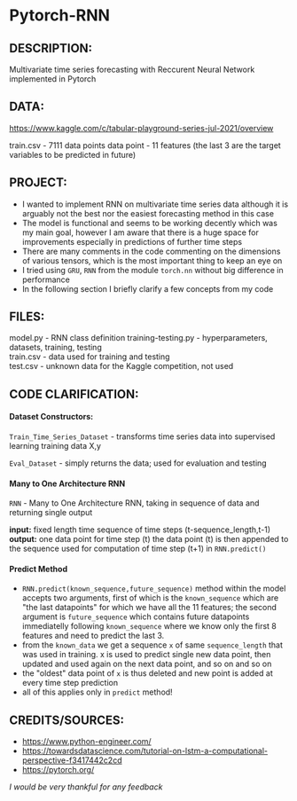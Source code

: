 # Pytorch-RNN

## DESCRIPTION: 
Multivariate time series forecasting with Reccurent Neural Network implemented in Pytorch

## DATA: 

https://www.kaggle.com/c/tabular-playground-series-jul-2021/overview

train.csv - 7111 data points
data point - 11 features (the last 3 are the target variables to be predicted in future)


## PROJECT:

- I wanted to implement RNN on multivariate time series data although it is arguably not the best nor the easiest forecasting method in this case
- The model is functional and seems to be working decently which was my main goal, however I am aware that there is a huge space for improvements especially in predictions of further time steps 
- There are many comments in the code commenting on the dimensions of various tensors, which is the most important thing to keep an eye on
- I tried using <code>GRU</code>, <code>RNN</code> from the module <code>torch.nn</code> without big difference in performance
- In the following section I briefly clarify a few concepts from my code

## FILES:
model.py - RNN class definition
training-testing.py - hyperparameters, datasets, training, testing</br>
train.csv - data used for training and testing</br>
test.csv - unknown data for the Kaggle competition, not used

## CODE CLARIFICATION: 
#### Dataset Constructors: 

<code>Train_Time_Series_Dataset</code> - transforms time series data into supervised learning training data X,y

<code>Eval_Dataset</code> - simply returns the data; used for evaluation and testing 


#### Many to One Architecture RNN

<code>RNN</code> - Many to One Architecture RNN, taking in sequence of data and returning single output </br>

<b>input:</b> fixed length time sequence of time steps (t-sequence_length,t-1) </br>
<b>output:</b> one data point for time step (t)
the data point (t) is then appended to the sequence used for computation of time step (t+1) in <code>RNN.predict()</code>

#### Predict Method

- <code>RNN.predict(known_sequence,future_sequence)</code> method within the model accepts two arguments, first of which is the <code>known_sequence</code> which are "the last datapoints" for which we have all the 11 features; the second argument is <code>future_sequence</code> which contains future datapoints immediatelly following <code>known_sequence</code> where we know only the first 8 features and need to predict the last 3.
- from the <code>known_data</code> we get a sequence <code>x</code> of same <code>sequence_length</code> that was used in training. <coe>x</code> is used to predict single new data point, then updated and used again on the next data point, and so on and so on
- the "oldest" data point of <code>x</code> is thus deleted and new point is added at every time step prediction
- all of this applies only in <code>predict</code> method!


## CREDITS/SOURCES:
- https://www.python-engineer.com/
- https://towardsdatascience.com/tutorial-on-lstm-a-computational-perspective-f3417442c2cd
- https://pytorch.org/

<i>I would be very thankful for any feedback</i>
